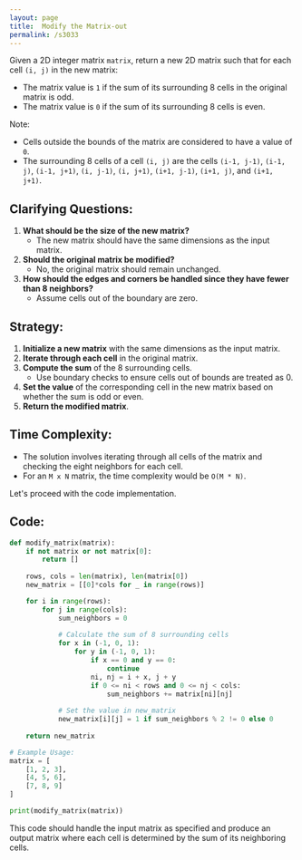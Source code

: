 ```yaml
---
layout: page
title:  Modify the Matrix-out
permalink: /s3033
---
```

Given a 2D integer matrix `matrix`, return a new 2D matrix such that for each cell `(i, j)` in the new matrix:

- The matrix value is `1` if the sum of its surrounding 8 cells in the original matrix is odd.
- The matrix value is `0` if the sum of its surrounding 8 cells is even.

Note:
- Cells outside the bounds of the matrix are considered to have a value of `0`.
- The surrounding 8 cells of a cell `(i, j)` are the cells `(i-1, j-1)`, `(i-1, j)`, `(i-1, j+1)`, `(i, j-1)`, `(i, j+1)`, `(i+1, j-1)`, `(i+1, j)`, and `(i+1, j+1)`.

## Clarifying Questions:
1. **What should be the size of the new matrix?**
   - The new matrix should have the same dimensions as the input matrix.
2. **Should the original matrix be modified?**
   - No, the original matrix should remain unchanged.
3. **How should the edges and corners be handled since they have fewer than 8 neighbors?**
   - Assume cells out of the boundary are zero.

## Strategy:
1. **Initialize a new matrix** with the same dimensions as the input matrix.
2. **Iterate through each cell** in the original matrix.
3. **Compute the sum** of the 8 surrounding cells.
    - Use boundary checks to ensure cells out of bounds are treated as 0.
4. **Set the value** of the corresponding cell in the new matrix based on whether the sum is odd or even.
5. **Return the modified matrix**.

## Time Complexity:
- The solution involves iterating through all cells of the matrix and checking the eight neighbors for each cell.
- For an `M x N` matrix, the time complexity would be `O(M * N)`.

Let's proceed with the code implementation.

## Code:

```python
def modify_matrix(matrix):
    if not matrix or not matrix[0]:
        return []
    
    rows, cols = len(matrix), len(matrix[0])
    new_matrix = [[0]*cols for _ in range(rows)]

    for i in range(rows):
        for j in range(cols):
            sum_neighbors = 0
            
            # Calculate the sum of 8 surrounding cells
            for x in (-1, 0, 1):
                for y in (-1, 0, 1):
                    if x == 0 and y == 0:
                        continue
                    ni, nj = i + x, j + y
                    if 0 <= ni < rows and 0 <= nj < cols:
                        sum_neighbors += matrix[ni][nj]
            
            # Set the value in new_matrix
            new_matrix[i][j] = 1 if sum_neighbors % 2 != 0 else 0
    
    return new_matrix

# Example Usage:
matrix = [
    [1, 2, 3],
    [4, 5, 6],
    [7, 8, 9]
]

print(modify_matrix(matrix))
```

This code should handle the input matrix as specified and produce an output matrix where each cell is determined by the sum of its neighboring cells.